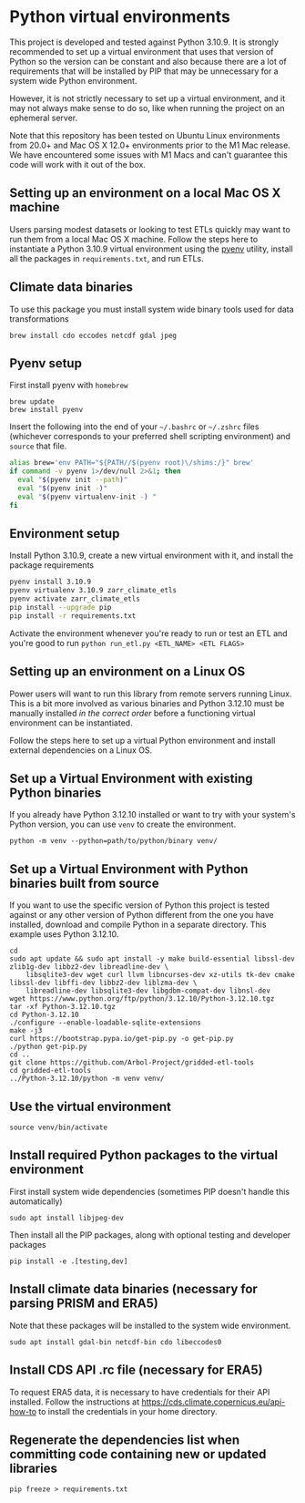 Python virtual environments
===========================

This project is developed and tested against Python 3.10.9. It is strongly recommended to set up a virtual environment that uses that version of Python so the version can be constant and also because there are a lot of requirements that will be installed by PIP that may be unnecessary for a system wide Python environment. 

However, it is not strictly necessary to set up a virtual environment, and it may not always make sense to do so, like when running the project on an ephemeral server. 

Note that this repository has been tested on Ubuntu Linux environments from 20.0+ and Mac OS X 12.0+ environments prior to the M1 Mac release. We have encountered some issues with M1 Macs and can't guarantee this code will work with it out of the box.

Setting up an environment on a local Mac OS X machine
--------------------------------------------------

Users parsing modest datasets or looking to test ETLs quickly may want to run them from a local Mac OS X machine. Follow the steps here to instantiate a Python 3.10.9 virtual environment using the [pyenv](https://realpython.com/intro-to-pyenv/) utility, install all the packages in `requirements.txt`, and run ETLs.

## Climate data binaries

To use this package you must install system wide binary tools used for data transformations

    brew install cdo eccodes netcdf gdal jpeg

## Pyenv setup

First install pyenv with `homebrew`

```
brew update
brew install pyenv
```

Insert the following into the end of your `~/.bashrc` or `~/.zshrc` files (whichever corresponds to your preferred shell scripting environment) and `source` that file.

```bash
alias brew='env PATH="${PATH//$(pyenv root)\/shims:/}" brew'
if command -v pyenv 1>/dev/null 2>&1; then
  eval "$(pyenv init --path)"
  eval "$(pyenv init -)"
  eval "$(pyenv virtualenv-init -) "
fi
```

## Environment setup

Install Python 3.10.9, create a new virtual environment with it, and install the package requirements

```bash
pyenv install 3.10.9
pyenv virtualenv 3.10.9 zarr_climate_etls
pyenv activate zarr_climate_etls
pip install --upgrade pip
pip install -r requirements.txt
```

Activate the environment whenever you're ready to run or test an ETL and you're good to run `python run_etl.py <ETL_NAME> <ETL FLAGS>`

Setting up an environment on a Linux OS
---------------------------------------

Power users will want to run this library from remote servers running Linux. This is a bit more involved as various binaries and Python 3.12.10 must be manually installed _in the correct order_ before a functioning virtual environment can be instantiated. 

Follow the steps here to set up a virtual Python environment and install external dependencies on a Linux OS. 

## Set up a Virtual Environment with existing Python binaries

If you already have Python 3.12.10 installed or want to try with your system's Python version, you can use `venv` to create the environment.

    python -m venv --python=path/to/python/binary venv/

## Set up a Virtual Environment with Python binaries built from source

If you want to use the specific version of Python this project is tested against or any other version of Python different from the one you have installed, download and compile Python in a separate directory. This example uses Python 3.12.10.

    cd
    sudo apt update && sudo apt install -y make build-essential libssl-dev zlib1g-dev libbz2-dev libreadline-dev \
        libsqlite3-dev wget curl llvm libncurses-dev xz-utils tk-dev cmake libssl-dev libffi-dev libbz2-dev liblzma-dev \
        libreadline-dev libsqlite3-dev libgdbm-compat-dev libnsl-dev
    wget https://www.python.org/ftp/python/3.12.10/Python-3.12.10.tgz
    tar -xf Python-3.12.10.tgz
    cd Python-3.12.10
    ./configure --enable-loadable-sqlite-extensions
    make -j3
    curl https://bootstrap.pypa.io/get-pip.py -o get-pip.py
    ./python get-pip.py
    cd ..
    git clone https://github.com/Arbol-Project/gridded-etl-tools
    cd gridded-etl-tools
    ../Python-3.12.10/python -m venv venv/
    
## Use the virtual environment

    source venv/bin/activate

## Install required Python packages to the virtual environment

First install system wide dependencies (sometimes PIP doesn't handle this automatically)

    sudo apt install libjpeg-dev
    
Then install all the PIP packages, along with optional testing and developer packages

    pip install -e .[testing,dev]
    
## Install climate data binaries (necessary for parsing PRISM and ERA5)

Note that these packages will be installed to the system wide environment.

    sudo apt install gdal-bin netcdf-bin cdo libeccodes0

## Install CDS API .rc file (necessary for ERA5)

To request ERA5 data, it is necessary to have credentials for their API installed. Follow the instructions at https://cds.climate.copernicus.eu/api-how-to to install the credentials in your home directory.

## Regenerate the dependencies list when committing code containing new or updated libraries

    pip freeze > requirements.txt
